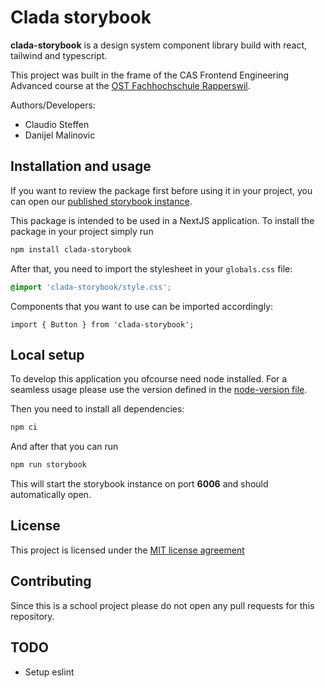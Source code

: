 # Clada storybook

**clada-storybook** is a design system component library build with react, tailwind and typescript.

This project was built in the frame of the CAS Frontend Engineering Advanced course at the [OST Fachhochschule Rapperswil](https://www.ost.ch/de/).

Authors/Developers:
- Claudio Steffen
- Danijel Malinovic

## Installation and usage

If you want to review the package first before using it in your project, you can open our [published storybook instance](https://ost-cas-fee-adv-23-24.github.io/design-system-component-library-clada/?path=/story/button--primary).

This package is intended to be used in a NextJS application. To install the package in your project simply run
```bash
npm install clada-storybook
```

After that, you need to import the stylesheet in your `globals.css` file:
```css
@import 'clada-storybook/style.css';
```

Components that you want to use can be imported accordingly:
```tsx
import { Button } from 'clada-storybook';
```

## Local setup

To develop this application you ofcourse need node installed. For a seamless usage please use the version defined in the [node-version file](./.node-verion).

Then you need to install all dependencies:
```bash
npm ci
```

And after that you can run
```bash
npm run storybook
```
This will start the storybook instance on port **6006** and should automatically open.

## License

This project is licensed under the [MIT license agreement](./LICENSE)

## Contributing

Since this is a school project please do not open any pull requests for this repository. 

## TODO

- Setup eslint
